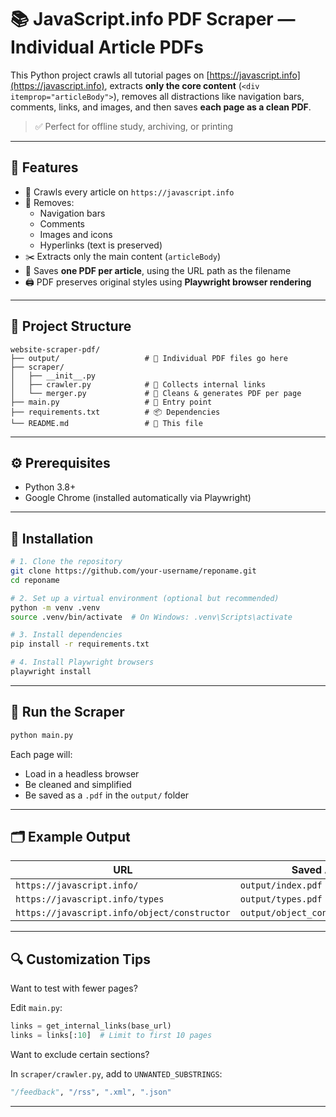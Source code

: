 # 📚 JavaScript.info PDF Scraper — Individual Article PDFs

This Python project crawls all tutorial pages on [https://javascript.info](https://javascript.info), extracts **only the core content**
(`<div itemprop="articleBody">`), removes all distractions like navigation bars, comments, links, and images, and then saves **each page as a clean PDF**.

> ✅ Perfect for offline study, archiving, or printing

---

## 🚀 Features

- 🔎 Crawls every article on `https://javascript.info`
- 🧽 Removes:
  - Navigation bars
  - Comments
  - Images and icons
  - Hyperlinks (text is preserved)
- ✂️ Extracts only the main content (`articleBody`)
- 📄 Saves **one PDF per article**, using the URL path as the filename
- 🖨️ PDF preserves original styles using **Playwright browser rendering**

---

## 🧰 Project Structure

```
website-scraper-pdf/
├── output/                   # 📄 Individual PDF files go here
├── scraper/
│   ├── __init__.py
│   ├── crawler.py            # 🔗 Collects internal links
│   └── merger.py             # 🧽 Cleans & generates PDF per page
├── main.py                   # 🚀 Entry point
├── requirements.txt          # 📦 Dependencies
└── README.md                 # 📘 This file
```

---

## ⚙️ Prerequisites

- Python 3.8+
- Google Chrome (installed automatically via Playwright)

---

## 🔧 Installation

```bash
# 1. Clone the repository
git clone https://github.com/your-username/reponame.git
cd reponame

# 2. Set up a virtual environment (optional but recommended)
python -m venv .venv
source .venv/bin/activate  # On Windows: .venv\Scripts\activate

# 3. Install dependencies
pip install -r requirements.txt

# 4. Install Playwright browsers
playwright install
```

---

## 🧪 Run the Scraper

```bash
python main.py
```

Each page will:
- Load in a headless browser
- Be cleaned and simplified
- Be saved as a `.pdf` in the `output/` folder

---

## 🗂️ Example Output

| URL | Saved As |
|-----|----------|
| `https://javascript.info/` | `output/index.pdf` |
| `https://javascript.info/types` | `output/types.pdf` |
| `https://javascript.info/object/constructor` | `output/object_constructor.pdf` |

---

## 🔍 Customization Tips

Want to test with fewer pages?

Edit `main.py`:
```python
links = get_internal_links(base_url)
links = links[:10]  # Limit to first 10 pages
```

Want to exclude certain sections?

In `scraper/crawler.py`, add to `UNWANTED_SUBSTRINGS`:
```python
"/feedback", "/rss", ".xml", ".json"
```

---